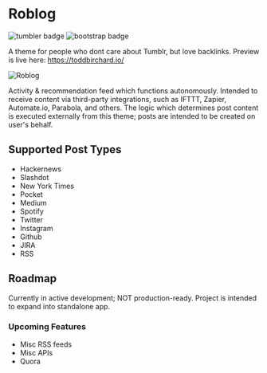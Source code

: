 # Roblog

![tumbler badge](https://img.shields.io/badge/platform-tumblr-lightgray.svg?longCache=true&style=flat-square)
![bootstrap badge](https://img.shields.io/badge/bootstrap-4.1.0-green.svg?longCache=true&style=flat-square)

A theme for people who dont care about Tumblr, but love backlinks. Preview is live here: https://toddbirchard.io/

![Roblog](https://tumblr.nyc3.digitaloceanspaces.com/placeit%20(3).png)

Activity & recommendation feed which functions autonomously. Intended to receive content via third-party integrations,  such as IFTTT, Zapier, Automate.io, Parabola, and others. The logic which determines post content is executed externally from this theme; posts are intended to be created on user's behalf.

## Supported Post Types

* Hackernews
* Slashdot
* New York Times
* Pocket
* Medium
* Spotify
* Twitter
* Instagram
* Github
* JIRA
* RSS

## Roadmap

Currently in active development; NOT production-ready. Project is intended to expand into standalone app.

### Upcoming Features
* Misc RSS feeds
* Misc APIs
* Quora
